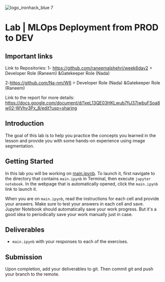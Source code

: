 ![logo_ironhack_blue 7](https://user-images.githubusercontent.com/23629340/40541063-a07a0a8a-601a-11e8-91b5-2f13e4e6b441.png)

# Lab | MLOps Deployment from PROD to DEV

## Important links

Link to Repositories:
1- https://github.com/raneemalshehri/week6day2 > Developer Role (Raneem) &Gatekeeper Role (Nada)

2-https://github.com/Na-nm/W6 > Developer Role (Nada) &Gatekeeper Role (Raneem)

Link to the report for more details:
https://docs.google.com/document/d/1xeL13QE03HKLwub7fjJ37iwbuFSoa8w02-WVhv3Px_8/edit?usp=sharing

## Introduction

The goal of this lab is to help you practice the concepts you learned in the lesson and provide you with some hands-on experience using image segmentation.

## Getting Started

In this lab you will be working on [main.ipynb](your-code/main.ipynb). To launch it, first navigate to the directory that contains `main.ipynb` in Terminal, then execute `jupyter notebook`. In the webpage that is automatically opened, click the `main.ipynb` link to launch it.

When you are on `main.ipynb`, read the instructions for each cell and provide your answers. Make sure to test your answers in each cell and save. Jupyter Notebook should automatically save your work progress. But it's a good idea to periodically save your work manually just in case.

## Deliverables

- `main.ipynb` with your responses to each of the exercises.


## Submission

Upon completion, add your deliverables to git. Then commit git and push your branch to the remote.
